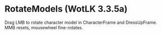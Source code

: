 # RotateModels (WotLK 3.3.5a)

Drag LMB to rotate character model in CharacterFrame and DressUpFrame. MMB resets, mousewheel fine-rotates.
